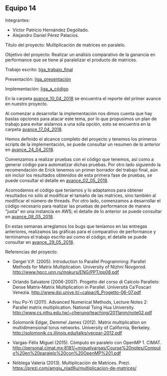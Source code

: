 ## Equipo 14

Integrantes:

* Víctor Patricio Hernández Degollado.
* Alejandro Daniel Pérez Palacios.

Título del proyecto: Multiplicación de matrices en paralelo.

Objetivo del proyecto: Realizar un análisis comparativo de la ganancia en performance que se tiene al paralelizar el producto de matrices.

Trabajo escrito: [liga_trabajo_final](https://github.com/patricio-hdz/ProyectoFinal/blob/master/TrabajoFinal.md)

Presentación: [liga_presentación](https://github.com/patricio-hdz/ProyectoFinal/blob/master/180529-Multiplicacion_matrices.pdf)

Implementación: [liga_a_código](https://github.com/ITAM-DS/analisis-numerico-computo-cientifico/tree/mno-2018-1/proyecto_final/proyectos/equipos/equipo_14/Codigo)

En la carpeta [avance_10_04_2018](avance_10_04_2018) se encuentra el reporte del primer avance en nuestro proyecto.

Al comenzar a desarrollar la implementación nos dimos cuenta que hay bastas opciones para atacar este tema, por lo que propusimos un plan de trabajo para evitar aislarnos a una sóla opción, esto se encuentra en la carpeta [avance_17_04_2018](avance_17_04_2018).

Hemos definido el alcance completo del proyecto y tenemos los primeros scripts de la implementación, se puede consultar un resumen de lo anterior en [avance_24_04_2018](avance_24_04_2018).

Comenzamos a realizar pruebas con el código que tenemos, así como a generar código para automatizar dichas pruebas. Por otro lado siguiendo la recomendación de Erick tenemos un primer borrador del trabajo final, aún sin incluir los resultados obtenidos de esta primera fase de pruebas, se puede consultar el detalle en [avance_02_05_2018](avance_02_05_2018).

Acomodamos el código que teníamos y lo adaptamos para obtener resultados no sólo al modificar el tamaño de las matrices, sino también al modificar el número de threads. Por otro lado, comenzamos a desarrollar el código necesario para realizar las pruebas de performance de manera "justa" en una instancia en AWS; el detalle de lo anterior se puede consultar en [avance_08_05_2018](avance_08_05_2018).

En estas semanas arreglamos los bugs que teníamos en las entregas anteriores, realizamos las gráficas para el comparativo de performance y terminamos el trabajo escrito así como el código; el detalle se puede consultar en [avance_29_05_2018](avance_29_05_2018).

Referencias del proyecto:

* Gergel V.P. (2005). Introduction to Parallel Programming: Parallel Methods for Matrix Multiplication. University of Nizhni Novgorod.
http://www.hpcc.unn.ru/mskurs/ENG/PPT/pp08.pdf

* Orlando Salvatore (2006-2007). Progetto del corso di Calcolo Parallelo: Dense Matrix-Matrix Multiplication in Parallel. Università Ca'Foscari Venezia.
http://www.dsi.unive.it/~calpar/6_Progetto-06-07.pdf

* Hsu Po-Yi (2011). Advanced Numerical Methods, Lecture Notes 2: Parallel matrix multiplication. National Tsing Hua University.
http://www.cs.nthu.edu.tw/~cherung/teaching/2011anm/note02.pdf

* Solomonik Edgar, Demmel James (2012). Matrix multiplication on multidimensional torus networks. University of California, Berkeley.
http://solomonik.cs.illinois.edu/talks/vecpar-2012.pdf

* Vargas-Félix Miguel (2015). Cómputo en paralelo con OpenMP 1. CIMAT.
http://personal.cimat.mx:8181/~miguelvargas/Course%20notes/Computo%20en%20paralelo%20con%20OpenMP%201.pdf

* Nóblega Valeria (2013). Multiplicación de Matrices. Prezi.
https://prezi.com/amgiu_nlad9u/multiplicacion-de-matrices/

